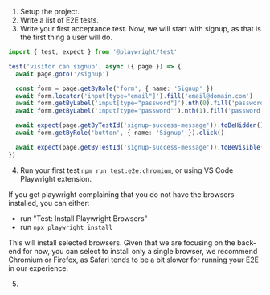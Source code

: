 1. Setup the project.
2. Write a list of E2E tests.
3. Write your first acceptance test. Now, we will start with signup, as that is the first thing a user will do.

```ts
import { test, expect } from '@playwright/test'

test('visitor can signup', async ({ page }) => {
  await page.goto('/signup')

  const form = page.getByRole('form', { name: 'Signup' })
  await form.locator('input[type="email"]').fill('email@domain.com')
  await form.getByLabel('input[type="password"]').nth(0).fill('password')
  await form.getByLabel('input[type="password"').nth(1).fill('password')

  await expect(page.getByTestId('signup-success-message')).toBeHidden()
  await form.getByRole('button', { name: 'Signup' }).click()

  await expect(page.getByTestId('signup-success-message')).toBeVisible()
})
```

4. Run your first test `npm run test:e2e:chromium`, or using VS Code Playwright extension.

If you get playwright complaining that you do not have the browsers installed, you can either:
- run "Test: Install Playwright Browsers"
- run `npx playwright install`

This will install selected browsers. Given that we are focusing on the back-end for now, you can select to install only a single browser, we recommend Chromium or Firefox, as Safari tends to be a bit slower for running your E2E in our experience.

5.
